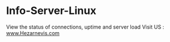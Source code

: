 # Info-Server-Linux
View the status of connections, uptime and server load
Visit US : www.Hezarnevis.com
